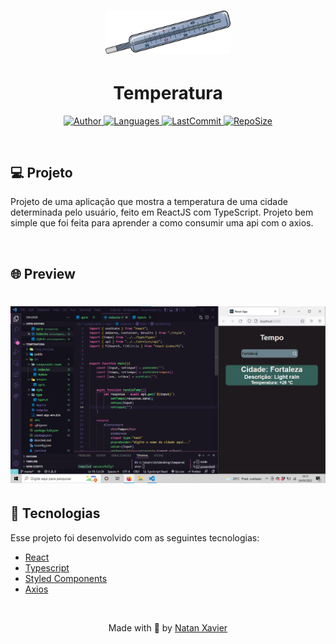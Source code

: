 <h1 align="center">
  <img alt="Temperatura" title="#delicinha" src="github/logo.png" width="200px"/>
</h1>

<h1 align="center">Temperatura</h1>

<p align="center">
  <a href="https://github.com/nataxaa">
    <img alt="Author" src="https://img.shields.io/badge/author-nataxaa-33A1F2?style=flat-square">
  </a>

  <a href="#">
    <img alt="Languages" src="https://img.shields.io/github/languages/count/nataxaa/Previsao_tempo-reactjs?color=33A1F2&style=flat-square">
  </a>

  <a href="https://github.com/nataxaa/BarberShop/commits/master">
    <img alt="LastCommit" src="https://img.shields.io/github/last-commit/nataxaa/Previsao_tempo-reactjs?color=33A1F2&style=flat-square">
  </a>

  <a href="#">
    <img alt="RepoSize" src="https://img.shields.io/github/repo-size/nataxaa/Previsao_tempo-reactjs?color=33A1F2&style=flat-square">
  </a>

</p>

<br />

## 💻 Projeto

Projeto de uma aplicação que mostra a temperatura de uma cidade determinada pelo usuário, feito em ReactJS com TypeScript. Projeto bem
simple que foi feita para aprender a como consumir uma api com o axios.

<br />

## 🌐 Preview

<h1 align="center">
    <img src="github/temp.png"/>
    
</h1>

## 🚀 Tecnologias

Esse projeto foi desenvolvido com as seguintes tecnologias:

- [React](https://reactjs.org)
- [Typescript](https://www.typescriptlang.org/)
- [Styled Components](https://styled-components.com/)
- [Axios](https://www.devmedia.com.br/consumindo-uma-api-com-react-js-e-axios/42900)


<br />



<p align="center">
  Made with 💙 by <a href="https://www.linkedin.com/in/natan-xavier-a266a0228/"> Natan Xavier </a>
</p>
